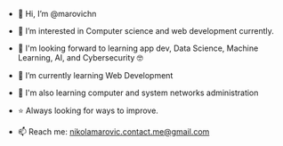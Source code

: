- 👋 Hi, I’m @marovichn
- 👀 I’m interested in Computer science and web development currently.
- 👀 I'm looking forward to learning app dev, Data Science, Machine Learning, AI, and Cybersecurity 🤓
- 🌱 I’m currently learning Web Development
- 🌱 I'm also learning computer and system networks administration
- ⭐ Always looking for ways to improve. 

- 📫 Reach me: nikolamarovic.contact.me@gmail.com

<!---
marovichn/marovichn is a ✨ special ✨ repository because its `README.md` (this file) appears on your GitHub profile.
You can click the Preview link to take a look at your changes.
--->
